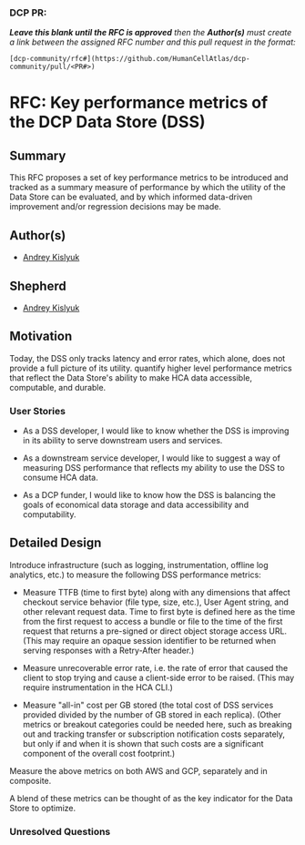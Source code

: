 ### DCP PR:

***Leave this blank until the RFC is approved** then the **Author(s)** must create a link between the assigned RFC number and this pull request in the format:*

`[dcp-community/rfc#](https://github.com/HumanCellAtlas/dcp-community/pull/<PR#>)`

# RFC: Key performance metrics of the DCP Data Store (DSS)

## Summary

This RFC proposes a set of key performance metrics to be introduced and tracked as a summary measure of performance by
which the utility of the Data Store can be evaluated, and by which informed data-driven improvement and/or regression decisions may be made.

## Author(s)

* [Andrey Kislyuk](mailto:akislyuk@chanzuckerberg.com)

## Shepherd

* [Andrey Kislyuk](mailto:akislyuk@chanzuckerberg.com)

## Motivation

Today, the DSS only tracks latency and error rates, which alone, does not provide a full picture of its utility.
quantify higher level performance metrics that reflect the Data Store's ability to make HCA data accessible, computable,
and durable.

### User Stories

* As a DSS developer, I would like to know whether the DSS is improving in its ability to serve downstream users and
  services.

* As a downstream service developer, I would like to suggest a way of measuring DSS performance that reflects my ability
  to use the DSS to consume HCA data.

* As a DCP funder, I would like to know how the DSS is balancing the goals of economical data storage and data
  accessibility and computability.

## Detailed Design

Introduce infrastructure (such as logging, instrumentation, offline log analytics, etc.) to measure the following DSS
performance metrics:

- Measure TTFB (time to first byte) along with any dimensions that affect checkout service behavior (file type, size,
  etc.), User Agent string, and other relevant request data. Time to first byte is defined here as the time from the
  first request to access a bundle or file to the time of the first request that returns a pre-signed or direct object
  storage access URL. (This may require an opaque session identifier to be returned when serving responses with a
  Retry-After header.)

- Measure unrecoverable error rate, i.e. the rate of error that caused the client to stop trying and cause a client-side
  error to be raised. (This may require instrumentation in the HCA CLI.)

- Measure "all-in" cost per GB stored (the total cost of DSS services provided divided by the number of GB stored in
  each replica). (Other metrics or breakout categories could be needed here, such as breaking out and tracking transfer
  or subscription notification costs separately, but only if and when it is shown that such costs are a significant
  component of the overall cost footprint.)

Measure the above metrics on both AWS and GCP, separately and in composite.

A blend of these metrics can be thought of as the key indicator for the Data Store to optimize.

### Unresolved Questions
